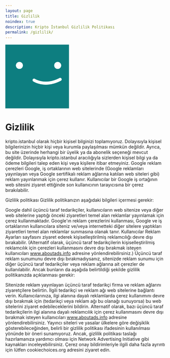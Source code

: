 ```yaml
---
layout: page
title: Gizlilik
noindex: true
description: Kripto İstanbul Gizlilik Politikası
permalink: /gizlilik/
---
```


<img class="img-rounded" src="/assets/img/uploads/profile.png" alt="Kripto İstanbul" width="200">

<h1>Gizlilik</h1>
kripto.istanbul olarak hiçbir kişisel bilginizi toplamıyoruz. Dolayısıyla kişisel bilgilerinizin hiçbir kişi veya kurumla paylaşılması mümkün değildir. Ayrıca, bu site üzerinde herhangi bir üyelik ya da abonelik seçeneği mevcut değildir. Dolayısıyla kripto.istanbul aracılığıyla sizlerden kişisel bilgi ya da ödeme bilgileri talep eden kişi veya kişilere itibar etmeyiniz.
Google reklam çerezleri
Google, iş ortaklarının web sitelerinde (Google reklamları yayınlayan veya Google sertifikalı reklam ağlarına katılan web siteleri gibi) reklam yayınlanmak için çerez kullanır. Kullanıcılar bir Google iş ortağının web sitesini ziyaret ettiğinde son kullanıcının tarayıcısına bir çerez bırakılabilir.

Gizlilik politikası
Gizlilik politikanızın aşağıdaki bilgileri içermesi gerekir:

Google dahil üçüncü taraf tedarikçiler, kullanıcıların web sitenize veya diğer web sitelerine yaptığı önceki ziyaretleri temel alan reklamlar yayınlamak için çerez kullanmaktadır.
Google'ın reklam çerezlerini kullanması, Google ve iş ortaklarının kullanıcılara siteniz ve/veya internetteki diğer sitelere yaptıkları ziyaretleri temel alan reklamlar sunmasına olanak tanır.
Kullanıcılar Reklam Ayarları sayfasını ziyaret ederek kişiselleştirilmiş reklamcılığı devre dışı bırakabilir. (Alternatif olarak, üçüncü taraf tedarikçilerin kişiselleştirilmiş reklamcılık için çerezleri kullanmasını devre dışı bırakmak isteyen kullanıcıları www.aboutads.info adresine yönlendirebilirsiniz.)
Üçüncü taraf reklam sunumunu devre dışı bırakmadıysanız, sitenizde reklam sunumu için diğer üçüncü taraf tedarikçiler veya reklam ağlarına ait çerezler de kullanılabilir. Ancak bunların da aşağıda belirtildiği şekilde gizlilik politikanızda açıklanması gerekir:

Sitenizde reklam yayınlayan üçüncü taraf tedarikçi firma ve reklam ağlarını ziyaretçilere belirtin.
İlgili tedarikçi ve reklam ağı web sitelerine bağlantı verin.
Kullanıcılarınıza, ilgi alanına dayalı reklamlarda çerez kullanımını devre dışı bırakmak için (tedarikçi veya reklam ağı bu olanağı sunuyorsa) bu web sitelerini ziyaret edebileceklerini bildirin. Alternatif olarak, bazı üçüncü taraf tedarikçilerin ilgi alanına dayalı reklamcılık için çerez kullanmasını devre dışı bırakmak isteyen kullanıcıları www.aboutads.info adresine yönlendirebilirsiniz.
Yayıncı siteleri ve yasalar ülkelere göre değişiklik gösterebileceğinden, belirli bir gizlilik politikası ifadesinin kullanılması yönünde bir öneri sunamıyoruz. Ancak, gizlilik politikası taslağı hazırlamanıza yardımcı olması için Network Advertising Initiative gibi kaynakları inceleyebilirsiniz. Çerez onay bildirimleriyle ilgili daha fazla ayrıntı için lütfen cookiechoices.org adresini ziyaret edin.
